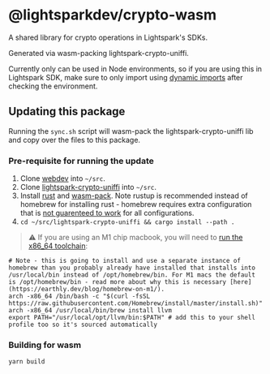 # @lightsparkdev/crypto-wasm

A shared library for crypto operations in Lightspark's SDKs.

Generated via wasm-packing lightspark-crypto-uniffi.

Currently only can be used in Node environments, so if you are using this in Lightspark SDK, make sure to only import using [dynamic imports](https://developer.mozilla.org/en-US/docs/Web/JavaScript/Reference/Operators/import) after checking the environment.

## Updating this package

Running the `sync.sh` script will wasm-pack the lightspark-crypto-uniffi lib and copy over the files to this package.

### Pre-requisite for running the update

1. Clone [webdev](https://github.com/lightsparkdev/webdev) into `~/src`.
2. Clone [lightspark-crypto-uniffi](https://github.com/lightsparkdev/lightspark-crypto-uniffi) into `~/src`.
3. Install [rust](https://www.rust-lang.org/tools/install) and [wasm-pack](https://formulae.brew.sh/formula/wasm-pack). Note rustup is recommended instead of homebrew for installing rust - homebrew requires extra configuration that is [not guarenteed to work](https://rustwasm.github.io/wasm-pack/book/prerequisites/non-rustup-setups.html#manually-add-wasm32-unknown-unknown) for all configurations.
4. `cd ~/src/lightspark-crypto-uniffi && cargo install --path .`

> ⚠️ If you are using an M1 chip macbook, you will need to [run the x86_64 toolchain](https://github.com/rust-bitcoin/rust-secp256k1/issues/283):

```
# Note - this is going to install and use a separate instance of homebrew than you probably already have installed that installs into /usr/local/bin instead of /opt/homebrew/bin. For M1 macs the default is /opt/homebrew/bin - read more about why this is necessary [here](https://earthly.dev/blog/homebrew-on-m1/).
arch -x86_64 /bin/bash -c "$(curl -fsSL https://raw.githubusercontent.com/Homebrew/install/master/install.sh)"
arch -x86_64 /usr/local/bin/brew install llvm
export PATH="/usr/local/opt/llvm/bin:$PATH" # add this to your shell profile too so it's sourced automatically
```

### Building for wasm

```
yarn build
```
